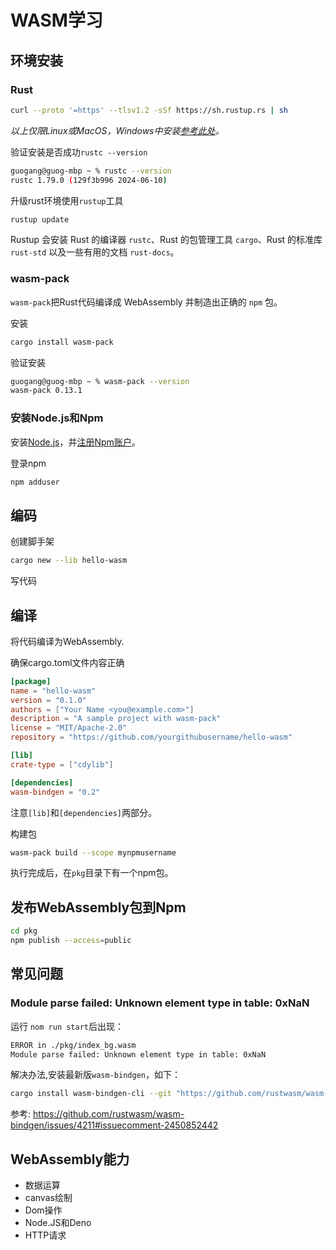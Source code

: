 

# WASM学习

## 环境安装

### Rust

```sh
curl --proto '=https' --tlsv1.2 -sSf https://sh.rustup.rs | sh
```

*以上仅限Linux或MacOS，Windows中安装[参考此处](https://forge.rust-lang.org/infra/other-installation-methods.html)。*

验证安装是否成功`rustc --version`

```sh
guogang@guog-mbp ~ % rustc --version
rustc 1.79.0 (129f3b996 2024-06-10)
```

升级rust环境使用`rustup`工具

```sh
rustup update
```

Rustup 会安装 Rust 的编译器 `rustc`、Rust 的包管理工具 `cargo`、Rust 的标准库 `rust-std` 以及一些有用的文档 `rust-docs`。

### wasm-pack

`wasm-pack`把Rust代码编译成 WebAssembly 并制造出正确的 `npm` 包。

安装

```sh
cargo install wasm-pack
```

验证安装

```sh
guogang@guog-mbp ~ % wasm-pack --version
wasm-pack 0.13.1
```

### 安装Node.js和Npm

安装[Node.js](https://nodejs.org/zh-cn)，并[注册Npm账户](https://www.npmjs.com/signup)。

登录npm

```sh
npm adduser
```



## 编码

创建脚手架

```sh
cargo new --lib hello-wasm
```

写代码

## 编译

将代码编译为WebAssembly.

确保cargo.toml文件内容正确

```toml
[package]
name = "hello-wasm"
version = "0.1.0"
authors = ["Your Name <you@example.com>"]
description = "A sample project with wasm-pack"
license = "MIT/Apache-2.0"
repository = "https://github.com/yourgithubusername/hello-wasm"

[lib]
crate-type = ["cdylib"]

[dependencies]
wasm-bindgen = "0.2"
```

注意`[lib]`和`[dependencies]`两部分。

构建包

```sh
wasm-pack build --scope mynpmusername
```

执行完成后，在`pkg`目录下有一个npm包。

## 发布WebAssembly包到Npm

```sh
cd pkg
npm publish --access=public
```

## 常见问题

### Module parse failed: Unknown element type in table: 0xNaN

运行 `nom run start`后出现：

```txt
ERROR in ./pkg/index_bg.wasm
Module parse failed: Unknown element type in table: 0xNaN
```
解决办法,安装最新版`wasm-bindgen`，如下：
```sh
cargo install wasm-bindgen-cli --git "https://github.com/rustwasm/wasm-bindgen"
```
参考: https://github.com/rustwasm/wasm-bindgen/issues/4211#issuecomment-2450852442

## WebAssembly能力

- 数据运算
- canvas绘制
- Dom操作
- Node.JS和Deno
- HTTP请求
